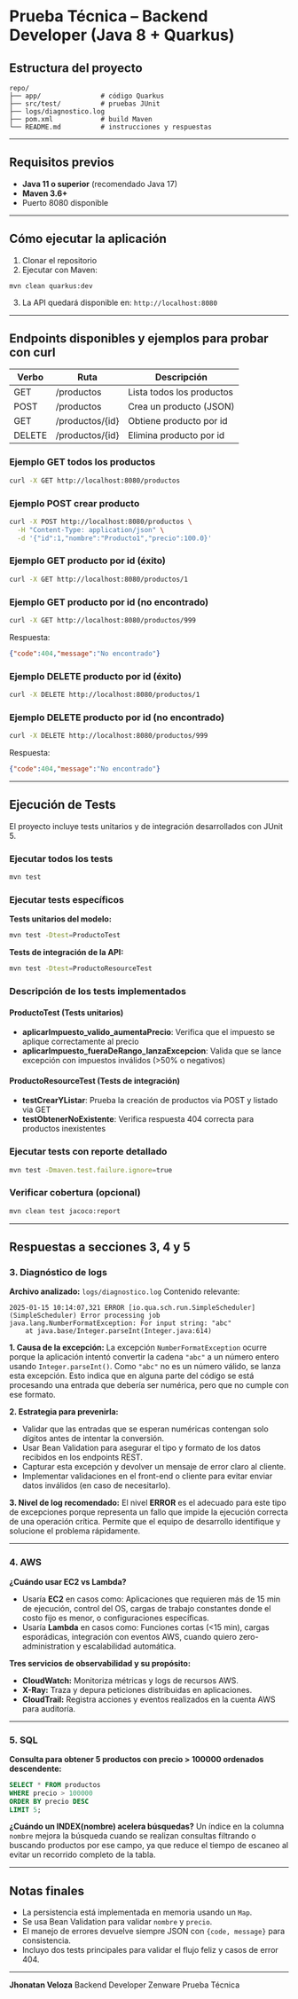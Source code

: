 # Prueba Técnica – Backend Developer (Java 8 + Quarkus)

## Estructura del proyecto

```
repo/
├── app/               # código Quarkus
├── src/test/          # pruebas JUnit
├── logs/diagnostico.log
├── pom.xml            # build Maven
└── README.md          # instrucciones y respuestas
```

---

## Requisitos previos

- **Java 11 o superior** (recomendado Java 17)
- **Maven 3.6+**
- Puerto 8080 disponible

---

## Cómo ejecutar la aplicación

1. Clonar el repositorio  
2. Ejecutar con Maven:  
```
mvn clean quarkus:dev
```
3. La API quedará disponible en: `http://localhost:8080`

---

## Endpoints disponibles y ejemplos para probar con curl

| Verbo | Ruta               | Descripción                  |
|-------|--------------------|------------------------------|
| GET   | /productos         | Lista todos los productos     |
| POST  | /productos         | Crea un producto (JSON)       |
| GET   | /productos/{id}    | Obtiene producto por id       |
| DELETE| /productos/{id}    | Elimina producto por id       |

### Ejemplo GET todos los productos
```bash
curl -X GET http://localhost:8080/productos
```

### Ejemplo POST crear producto

```bash
curl -X POST http://localhost:8080/productos \
  -H "Content-Type: application/json" \
  -d '{"id":1,"nombre":"Producto1","precio":100.0}'
```

### Ejemplo GET producto por id (éxito)

```bash
curl -X GET http://localhost:8080/productos/1
```

### Ejemplo GET producto por id (no encontrado)

```bash
curl -X GET http://localhost:8080/productos/999
```

Respuesta:

```json
{"code":404,"message":"No encontrado"}
```

### Ejemplo DELETE producto por id (éxito)

```bash
curl -X DELETE http://localhost:8080/productos/1
```

### Ejemplo DELETE producto por id (no encontrado)

```bash
curl -X DELETE http://localhost:8080/productos/999
```

Respuesta:

```json
{"code":404,"message":"No encontrado"}
```

---

## Ejecución de Tests

El proyecto incluye tests unitarios y de integración desarrollados con JUnit 5.

### Ejecutar todos los tests
```bash
mvn test
```

### Ejecutar tests específicos

**Tests unitarios del modelo:**
```bash
mvn test -Dtest=ProductoTest
```

**Tests de integración de la API:**
```bash
mvn test -Dtest=ProductoResourceTest
```

### Descripción de los tests implementados

#### ProductoTest (Tests unitarios)
- **aplicarImpuesto_valido_aumentaPrecio**: Verifica que el impuesto se aplique correctamente al precio
- **aplicarImpuesto_fueraDeRango_lanzaExcepcion**: Valida que se lance excepción con impuestos inválidos (>50% o negativos)

#### ProductoResourceTest (Tests de integración)
- **testCrearYListar**: Prueba la creación de productos via POST y listado via GET
- **testObtenerNoExistente**: Verifica respuesta 404 correcta para productos inexistentes

### Ejecutar tests con reporte detallado
```bash
mvn test -Dmaven.test.failure.ignore=true
```

### Verificar cobertura (opcional)
```bash
mvn clean test jacoco:report
```

---

## Respuestas a secciones 3, 4 y 5

### 3. Diagnóstico de logs

**Archivo analizado:** `logs/diagnostico.log`
Contenido relevante:

```
2025-01-15 10:14:07,321 ERROR [io.qua.sch.run.SimpleScheduler] (SimpleScheduler) Error processing job
java.lang.NumberFormatException: For input string: "abc"
    at java.base/Integer.parseInt(Integer.java:614)
```

**1. Causa de la excepción:**
La excepción `NumberFormatException` ocurre porque la aplicación intentó convertir la cadena `"abc"` a un número entero usando `Integer.parseInt()`. Como `"abc"` no es un número válido, se lanza esta excepción. Esto indica que en alguna parte del código se está procesando una entrada que debería ser numérica, pero que no cumple con ese formato.

**2. Estrategia para prevenirla:**

* Validar que las entradas que se esperan numéricas contengan solo dígitos antes de intentar la conversión.
* Usar Bean Validation para asegurar el tipo y formato de los datos recibidos en los endpoints REST.
* Capturar esta excepción y devolver un mensaje de error claro al cliente.
* Implementar validaciones en el front-end o cliente para evitar enviar datos inválidos (en caso de necesitarlo).

**3. Nivel de log recomendado:**
El nivel **ERROR** es el adecuado para este tipo de excepciones porque representa un fallo que impide la ejecución correcta de una operación crítica. Permite que el equipo de desarrollo identifique y solucione el problema rápidamente.

---

### 4. AWS

**¿Cuándo usar EC2 vs Lambda?**

* Usaría **EC2** en casos como: Aplicaciones que requieren más de 15 min de ejecución, control del OS, 
  cargas de trabajo constantes donde el costo fijo es menor, o configuraciones específicas.
* Usaría **Lambda** en casos como: Funciones cortas (<15 min), cargas esporádicas, integración con eventos AWS, 
  cuando quiero zero-administration y escalabilidad automática.

**Tres servicios de observabilidad y su propósito:**

* **CloudWatch:** Monitoriza métricas y logs de recursos AWS.
* **X-Ray:** Traza y depura peticiones distribuidas en aplicaciones.
* **CloudTrail:** Registra acciones y eventos realizados en la cuenta AWS para auditoría.

---

### 5. SQL

**Consulta para obtener 5 productos con precio > 100000 ordenados descendente:**

```sql
SELECT * FROM productos
WHERE precio > 100000
ORDER BY precio DESC
LIMIT 5;
```

**¿Cuándo un INDEX(nombre) acelera búsquedas?**
Un índice en la columna `nombre` mejora la búsqueda cuando se realizan consultas filtrando o buscando productos por ese campo, ya que reduce el tiempo de escaneo al evitar un recorrido completo de la tabla.

---

## Notas finales

* La persistencia está implementada en memoria usando un `Map`.
* Se usa Bean Validation para validar `nombre` y `precio`.
* El manejo de errores devuelve siempre JSON con `{code, message}` para consistencia.
* Incluyo dos tests principales para validar el flujo feliz y casos de error 404.

---

**Jhonatan Veloza**
Backend Developer
Zenware Prueba Técnica